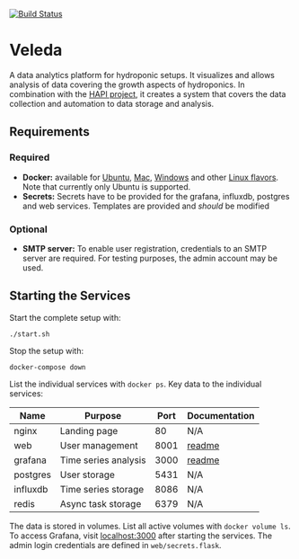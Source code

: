 [![Build Status](https://travis-ci.org/mayaculpa/veleda.svg?branch=master)](https://travis-ci.org/mayaculpa/veleda)

# Veleda

A data analytics platform for hydroponic setups. It visualizes and allows analysis of data covering the growth aspects of hydroponics. In combination with the [HAPI project][1], it creates a system that covers the data collection and automation to data storage and analysis.

## Requirements

### Required

- **Docker:** available for [Ubuntu][2], [Mac](3), [Windows][4] and other [Linux flavors][5]. Note that currently only Ubuntu is supported.
- **Secrets:** Secrets have to be provided for the grafana, influxdb, postgres and web services. Templates are provided and *should* be modified

### Optional

- **SMTP server:** To enable user registration, credentials to an SMTP server are required. For testing purposes, the admin account may be used.

## Starting the Services

Start the complete setup with:

    ./start.sh

Stop the setup with:

    docker-compose down

List the individual services with `docker ps`. Key data to the individual services:

| Name     | Purpose              | Port | Documentation |
| -------- | -------------------- | ---- |---------------|
| nginx    | Landing page         | 80   | N/A  |
| web      | User management      | 8001 | [readme](web/README.md) |
| grafana  | Time series analysis | 3000 | [readme](grafana/README.md) |
| postgres | User storage         | 5431 | N/A |
| influxdb | Time series storage  | 8086 | N/A |
| redis    | Async task storage   | 6379 | N/A |

The data is stored in volumes. List all active volumes with `docker volume ls`. To access Grafana, visit [localhost:3000](localhost:3000) after starting the services. The admin login credentials are defined in `web/secrets.flask`.

[1]: https://github.com/mayaculpa/hapi
[2]: https://docs.docker.com/install/linux/docker-ce/ubuntu/
[3]: https://docs.docker.com/docker-for-mac/install/
[4]: https://docs.docker.com/docker-for-windows/install/
[5]: https://docs.docker.com/install/
